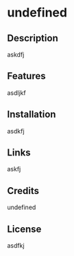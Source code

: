 
# undefined

## Description
askdfj

## Features
asdljkf

## Installation
asdkfj

## Links
askfj

## Credits
undefined

## License
asdfkj
